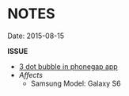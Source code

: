 # NOTES #
Date: 2015-08-15


**ISSUE**
 - [3 dot bubble in phonegap app](SamsungMenuButton.md)
 - *Affects*
   - Samsung Model: Galaxy S6

